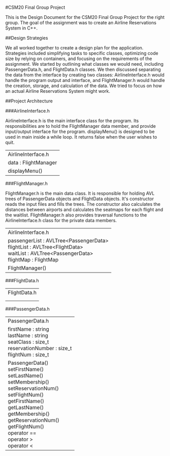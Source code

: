 #CSM20 Final Group Project

This is the Design Document for the CSM20 Final Group Project for the right group. The goal of the assignment was to create an Airline Reservations System in C++. 

##Design Strategies

We all worked together to create a design plan for the application. Strategies included simplifying tasks to specific classes, optimizing code size by relying on containers, and focusing on the requirements of the assignment. We started by outlining what classes we would need, including PassengerData.h, and FlightData.h classes. We then discussed separating the data from the interface by creating two classes: AirlineInterface.h would handle the program output and interface, and FlightManager.h would handle the creation, storage, and calculation of the data. We tried to focus on how an actual Airline Reservations System might work. 

##Project Architecture

###AirlineInterface.h

AirlineInterface.h is the main interface class for the program. Its responsibilities are to hold the FlightManager data member, and provide input/output interface for the program. displayMenu() is designed to be used in main inside a while loop. It returns false when the user wishes to quit. 

<table>
	<tr>
		<td>AirlineInterface.h</td>
	<tr>
		<td>data : FlightManager</td>
	</tr>
	<tr>
		<td>displayMenu()</td>
	</tr>
</table>

###FlightManager.h

FlightManager.h is the main data class. It is responsible for holding AVL trees of PassengerData objects and FlightData objects. It's constructor reads the input files and fills the trees. The constructor also calculates the distances between airports and calculates the seatmaps for each flight and the waitlist. FlightManager.h also provides traversal functions to the AirlineInterface.h class for the private data members.

<table>
	<tr>
		<td>AirlineInterface.h</td>
	<tr>
		<td>passengerList : AVLTree&lt;PassengerData&gt;<br>
		flightList : AVLTree&lt;FlightData&gt;<br>
		waitList : AVLTree&lt;PassengerData&gt;<br>
		flightMap : FlightMap</td>
	</tr>
	<tr>
		<td>FlightManager()<br>
		</td>
	</tr>
</table>

###FlightData.h

<table>
	<tr>
		<td>FlightData.h</td>
	<tr>
		<td></td>
	</tr>
	<tr>
		<td></td>
	</tr>
</table>

###PassengerData.h

<table>
	<tr>
		<td>PassengerData.h</td>
	<tr>
		<td>firstName : string<br>
lastName : string<br>
seatClass : size_t<br>
reservationNumber : size_t<br>
flightNum : size_t</td>
	</tr>
	<tr>
		<td>PassengerData()<br>
setFirstName()<br>
setLastName()<br>
setMembership()<br>
setReservationNum()<br>
setFlightNum()<br>
getFirstName()<br>
getLastName()<br>
getMembership()<br>
getReservationNum()<br>
getFlightNum()<br>
operator ==<br>
operator ><br>
operator <</td>
	</tr>
</table>
